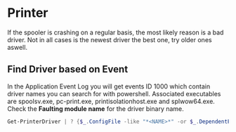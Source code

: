 # Printer
If the spooler is crashing on a regular basis, the most likely reason is a bad driver.
Not in all cases is the newest driver the best one, try older ones aswell.

## Find Driver based on Event
In the Application Event Log you will get events ID 1000 which contain driver names you can search for with powershell. Associated executables are spoolsv.exe, pc-print.exe, printisolationhost.exe and splwow64.exe.
Check the **Faulting module name** for the driver binary name.
```powershell
Get-PrinterDriver | ? {$_.ConfigFile -like "*<NAME>*" -or $_.DependentFiles -like "*<NAME>*" -or $_.Monitor -like "*<NAME>*"}
```

